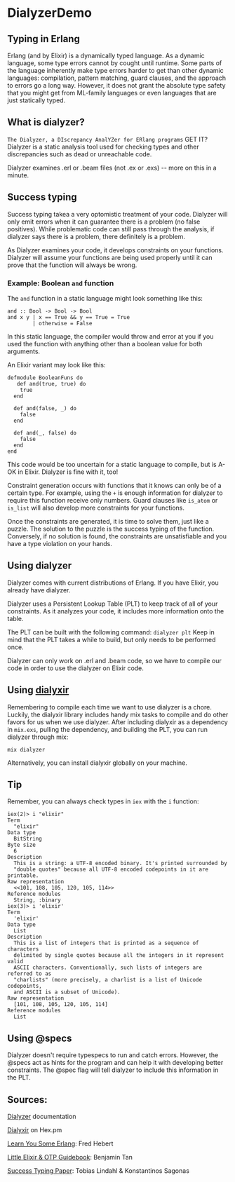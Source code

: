 # DialyzerDemo

## Typing in Erlang
Erlang (and by Elixir) is a dynamically typed language. As a dynamic language, some type errors cannot by cought until runtime. Some parts of the language inherently make type errors harder to get than other dynamic languages: compilation, pattern matching, guard clauses, and the approach to errors go a long way. However, it does not grant the absolute type safety that you might get from ML-family languages or even languages that are just statically typed.  

## What is dialyzer?
`The Dialyzer, a DIscrepancy AnalYZer for ERlang programs` GET IT?
Dialyzer is a static analysis tool used for checking types and other discrepancies such as dead or unreachable code. 

Dialyzer examines .erl or .beam files (not .ex or .exs) -- more on this in a minute.


## Success typing
Success typing takea a very optomistic treatment of your code. Dialyzer will only emit errors when it can guarantee there is a problem (no false positives). While problematic code can still pass through the analysis, if dialyzer says there is a problem, there definitely is a problem.

As Dialyzer examines your code, it develops constraints on your functions. Dialyzer will assume your functions are being used properly until it can prove that the function will always be wrong. 


### Example: Boolean `and` function

The `and` function in a static language might look something like this: 

```
and :: Bool -> Bool -> Bool
and x y | x == True && y == True = True
        | otherwise = False
```

In this static language, the compiler would throw and error at you if you used the function with anything other than a boolean value for both arguments. 

An Elixir variant may look like this:

```
defmodule BooleanFuns do
   def and(true, true) do
    true
  end
  
  def and(false, _) do
    false
  end
  
  def and(_, false) do
    false
  end 
end
```

This code would be too uncertain for a static language to compile, but is A-OK in Elixir. Dialyzer is fine with it, too!

Constraint generation occurs with functions that it knows can only be of a certain type. For example, using the `+` is enough information for dialyzer to require this function receive only numbers. Guard clauses like `is_atom` or `is_list` will also develop more constraints for your functions. 

Once the constraints are generated, it is time to solve them, just like a puzzle. The solution to the puzzle is the success typing of the function. Conversely, if no solution is found, the constraints are unsatisfiable and you have a type violation on your hands.


## Using dialyzer
Dialyzer comes with current distributions of Erlang. If you have Elixir, you already have dialyzer.

Dialyzer uses a Persistent Lookup Table (PLT) to keep track of all of your constraints. As it analyzes your code, it includes more information onto the table.

The PLT can be built with the following command:
`dialyzer plt`
Keep in mind that the PLT takes a while to build, but only needs to be performed once. 

Dialyzer can only work on .erl and .beam code, so we have to compile our code in order to use the dialyzer on Elixir code.

## Using [dialyxir](https://hex.pm/packages/dialyxir)
Remembering to compile each time we want to use dialyzer is a chore. Luckily, the dialyxir library includes handy mix tasks to compile and do other favors for us when we use dialyzer. After including dialyxir as a dependency in `mix.exs`, pulling the dependency, and building the PLT, you can run dialyzer through mix:

`mix dialyzer`

Alternatively, you can install dialyxir globally on your machine.

## Tip

Remember, you can always check types in `iex` with the `i` function:

```
iex(2)> i "elixir"
Term
  "elixir"
Data type
  BitString
Byte size
  6
Description
  This is a string: a UTF-8 encoded binary. It's printed surrounded by
  "double quotes" because all UTF-8 encoded codepoints in it are printable.
Raw representation
  <<101, 108, 105, 120, 105, 114>>
Reference modules
  String, :binary
iex(3)> i 'elixir'
Term
  'elixir'
Data type
  List
Description
  This is a list of integers that is printed as a sequence of characters
  delimited by single quotes because all the integers in it represent valid
  ASCII characters. Conventionally, such lists of integers are referred to as
  "charlists" (more precisely, a charlist is a list of Unicode codepoints,
  and ASCII is a subset of Unicode).
Raw representation
  [101, 108, 105, 120, 105, 114]
Reference modules
  List
```

## Using @specs
Dialyzer doesn't require typespecs to run and catch errors. However, the @specs act as hints for the program and can help it with developing better constraints. The @spec flag will tell dialyzer to include this information in the PLT.


## Sources:
[Dialyzer](http://erlang.org/doc/man/dialyzer.html) documentation

[Dialyxir](https://hex.pm/packages/dialyxir) on Hex.pm

[Learn You Some Erlang](http://learnyousomeerlang.com/dialyzer): Fred Hebert

[Little Elixir & OTP Guidebook](https://www.manning.com/books/the-little-elixir-and-otp-guidebook): Benjamin Tan

[Success Typing Paper](http://www.it.uu.se/research/group/hipe/papers/succ_types.pdf): Tobias Lindahl & Konstantinos Sagonas 

